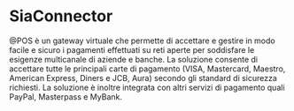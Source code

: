 # SiaConnector
@POS è un gateway virtuale che permette di accettare e gestire in modo facile e sicuro i pagamenti effettuati  su reti aperte per soddisfare le esigenze multicanale di aziende e banche. La soluzione consente di accettare tutte le principali carte di pagamento (VISA, Mastercard, Maestro, American Express, Diners e JCB, Aura) secondo gli standard di sicurezza richiesti. La soluzione è inoltre integrata con altri servizi di pagamento quali PayPal, Masterpass e MyBank.
